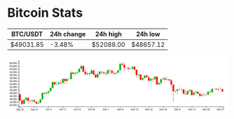 # Bitcoin Stats

BTC/USDT|24h change|24h high|24h low|
|---|---|---|---|
|$49031.85|-3.48%|$52088.00|$48657.12|

<img src="./chart.svg">
